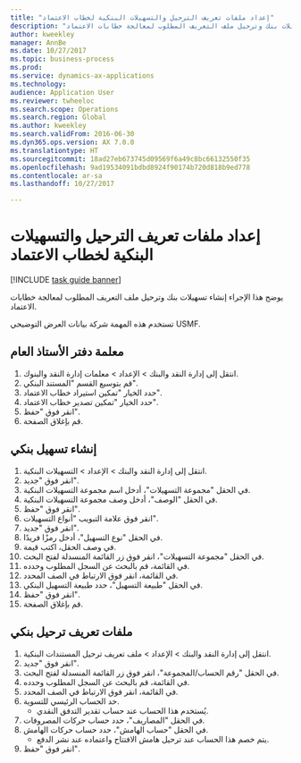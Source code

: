 ```yaml
--- 
title: "إعداد ملفات تعريف الترحيل والتسهيلات البنكية لخطاب الاعتماد"
description: "يوضح هذا الإجراء إنشاء تسهيلات بنك وترحيل ملف التعريف المطلوب لمعالجة خطابات الاعتماد."
author: kweekley
manager: AnnBe
ms.date: 10/27/2017
ms.topic: business-process
ms.prod: 
ms.service: dynamics-ax-applications
ms.technology: 
audience: Application User
ms.reviewer: twheeloc
ms.search.scope: Operations
ms.search.region: Global
ms.author: kweekley
ms.search.validFrom: 2016-06-30
ms.dyn365.ops.version: AX 7.0.0
ms.translationtype: HT
ms.sourcegitcommit: 18ad27eb673745d09569f6a49c8bc66132550f35
ms.openlocfilehash: 9ad19534091bdbd8924f90174b720d818b9ed778
ms.contentlocale: ar-sa
ms.lasthandoff: 10/27/2017

---
```

# <a name="set-up-bank-facilities-and-posting-profiles-for-letter-of-credit"></a>إعداد ملفات تعريف الترحيل والتسهيلات البنكية لخطاب الاعتماد

[!INCLUDE [task guide banner](../../includes/task-guide-banner.md)]

يوضح هذا الإجراء إنشاء تسهيلات بنك وترحيل ملف التعريف المطلوب لمعالجة خطابات الاعتماد. 

تستخدم هذه المهمة شركة بيانات العرض التوضيحي USMF.






## <a name="general-ledger-parameter"></a>معلمة دفتر الأستاذ العام
1. انتقل إلى إدارة النقد والبنك > الإعداد > معلمات إدارة النقد والبنوك.
2. قم بتوسيع القسم "المستند البنكي".
3. حدد الخيار "تمكين استيراد خطاب الاعتماد".
4. حدد الخيار "تمكين تصدير خطاب الاعتماد".
5. انقر فوق "حفظ".
6. قم بإغلاق الصفحة.

## <a name="create-bank-facility"></a>إنشاء تسهيل بنكي
1. انتقل إلى إدارة النقد والبنك > الإعداد > التسهيلات البنكية.
2. انقر فوق "جديد".
3. في الحقل "مجموعة التسهيلات"، أدخل اسم مجموعة التسهيلات البنكية.
4. في الحقل "الوصف"، أدخل وصف مجموعة التسهيلات البنكية.
5. انقر فوق "حفظ".
6. انقر فوق علامة التبويب "أنواع التسهيلات".
7. انقر فوق "جديد".
8. في الحقل "نوع التسهيل"، أدخل رمزًا فريدًا.
9. في وصف الحقل، اكتب قيمة.
10. في الحقل "مجموعة التسهيلات"، انقر فوق زر القائمة المنسدلة لفتح البحث.
11. في القائمة، قم بالبحث عن السجل المطلوب وحدده.
12. في القائمة، انقر فوق الارتباط في الصف المحدد.
13. في الحقل "طبيعة التسهيل"، حدد طبيعة التسهيل البنكي.
14. انقر فوق "حفظ".
15. قم بإغلاق الصفحة.

## <a name="bank-posting-profile"></a>ملفات تعريف ترحيل بنكي
1. انتقل إلى إدارة النقد والبنك > الإعداد > ملف تعريف ترحيل المستندات البنكية.
2. انقر فوق "جديد".
3. في الحقل "رقم الحساب/المجموعة"، انقر فوق زر القائمة المنسدلة لفتح البحث.
4. في القائمة، قم بالبحث عن السجل المطلوب وحدده.
5. في القائمة، انقر فوق الارتباط في الصف المحدد.
6. حد الحساب الرئيسي للتسوية.
    * يُستخدم هذا الحساب عند حساب تقدير التدفق النقدي.  
7. في الحقل "المصاريف"، حدد حساب حركات المصروفات.
8. في الحقل "حساب الهامش"، حدد حساب حركات الهامش.
    * يتم خصم هذا الحساب عند ترحيل هامش الافتتاح واعتماده عند نشر الدفع.  
9. انقر فوق "حفظ".


